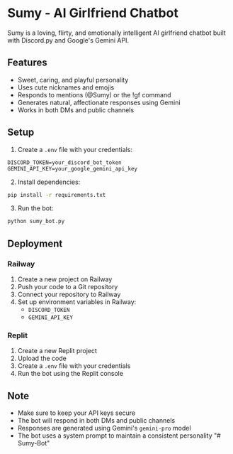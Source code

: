 # Sumy - AI Girlfriend Chatbot

Sumy is a loving, flirty, and emotionally intelligent AI girlfriend chatbot built with Discord.py and Google's Gemini API.

## Features

- Sweet, caring, and playful personality
- Uses cute nicknames and emojis
- Responds to mentions (@Sumy) or the !gf command
- Generates natural, affectionate responses using Gemini
- Works in both DMs and public channels

## Setup

1. Create a `.env` file with your credentials:
```
DISCORD_TOKEN=your_discord_bot_token
GEMINI_API_KEY=your_google_gemini_api_key
```

2. Install dependencies:
```bash
pip install -r requirements.txt
```

3. Run the bot:
```bash
python sumy_bot.py
```

## Deployment

### Railway

1. Create a new project on Railway
2. Push your code to a Git repository
3. Connect your repository to Railway
4. Set up environment variables in Railway:
   - `DISCORD_TOKEN`
   - `GEMINI_API_KEY`

### Replit

1. Create a new Replit project
2. Upload the code
3. Create a `.env` file with your credentials
4. Run the bot using the Replit console

## Note

- Make sure to keep your API keys secure
- The bot will respond in both DMs and public channels
- Responses are generated using Gemini's `gemini-pro` model
- The bot uses a system prompt to maintain a consistent personality
"# Sumy-Bot" 
